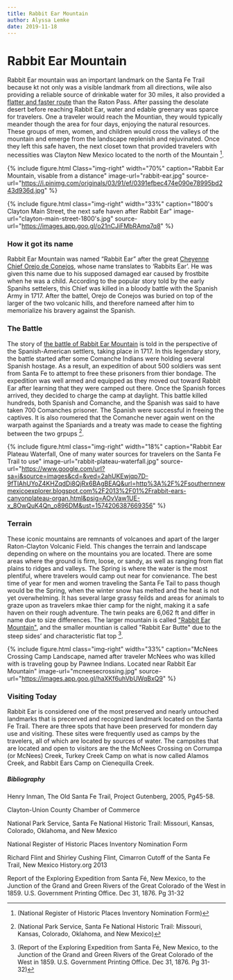 ```yaml
---
title: Rabbit Ear Mountain
author: Alyssa Lemke
date: 2019-11-18
---
```


# Rabbit Ear Mountain

Rabbit Ear mountain was an important landmark on the Santa Fe Trail because kt not only was a visible landmark from all directions, wile also providing a reliable source of drinkable water for 30 miles, it also provided a [flatter and faster route](https://offtheroadnm.org/details.php?id=201) than the Raton Pass. After passing the desolate desert before reaching Rabbit Ear, water and edable greenary was sparce for travelers. One a traveler would reach the Mountian, they would typically meander though the area for four days, enjoying the natural resources. These groups of men, women, and children would cross the valleys of the mountain and emerge from the landscape replenish and rejuvinated. Once they left this safe haven, the next closet town that provided travelers with necessities was Clayton New Mexico located to the north of the Mountain [^National Register Form]. 

{% include figure.html
  Class="img-right"
  width="70%"
  caption="Rabbit Ear Mountain, visable from a distance"
  image-url="rabbit-ear.jpg"
  source-url="https://i.pinimg.com/originals/03/91/ef/0391efbec474e090e78995bd243d936d.jpg" %}

{% include figure.html
  class="img-right"
  width="33%"
  caption="1800's Clayton Main Street, the next safe haven after Rabbit Ear"
  image-url="clayton-main-street-1800's.jpg"
  source-url="https://images.app.goo.gl/o21nCJiFMbRAmq7q8"
%}
### How it got its name

Rabbit Ear Mountain was named “Rabbit Ear” after the great [Cheyenne Chief Orejo de Conejos](https://www.legendsofamerica.com/nm-cimarronroute/), whose name translates to ‘Rabbits Ear’. He was given this name due to his supposed damaged ear caused by frostbite when he was a child. According to the popular story told by the early Spanihs settelers, this Chief was killed in a bloody battle with the Spanish Army in 1717. After the battel, Orejo de Conejos was buried on top of the larger of the two volcanic hills, and therefore nameed after him to memorialize his bravery against the Spanish. 

### The Battle

The story of [the battle of Rabbit Ear Mountain](https://www.claytonnm.org/rabbitearmountain) is told in the perspective of the Spanish-American settlers, taking place in 1717. In this legendary story, the battle started after some Comanche Indians were holding several Spanish hostage. As a result, an expedition of about 500 soldiers was sent from Santa Fe to attempt to free these prisoners from thier bondage. The expedition was well armed and equipped as they moved out toward Rabbit Ear after learning that they were camped out there. Once the Spanish forces arrived, they decided to charge the camp at daylight. This battle killed hundreds, both Spanish and Comanche, and the Spanish was said to have taken 700 Comanches prisoner. The Spanish were successful in freeing the captives. It is also roumered that the Comanche never again went on the warpath against the Spaniards and a treaty was made to cease the fighting between the two grpups [^National Park Service]. 

{% include figure.html
  class="img-right"
  width="18%"
  caption="Rabbit Ear Plateau Waterfall, One of many water sources for travelers on the Santa Fe Trail to use"
  image-url="rabbit-plateau-waterfall.jpg"
  source-url="https://www.google.com/url?sa=i&source=images&cd=&ved=2ahUKEwjqp7D-9fTlAhUYoZ4KHZqdDi8QjRx6BAgBEAQ&url=http%3A%2F%2Fsouthernnewmexicoexplorer.blogspot.com%2F2013%2F01%2Frabbit-ears-canyonplateau-organ.html&psig=AOvVaw1UE-x_8OwQuK4Qn_o896DM&ust=1574206387669356"
%}

### Terrain

These iconic mountains are remnants of volcanoes and apart of the larger Raton-Clayton Volcanic Field. This changes the terrain and landscape depending on where on the mountains you are located. There are some areas where the ground is firm, loose, or sandy, as well as ranging from flat plains to ridges and valleys. The Spring is where the water is the most plentiful, where travelers would camp out near for convienance. The best time of year for men and women traveling the Santa Fe Tail to pass though would be the Spring, when the winter snow has melted and the heat is not yet overwhelming. It has several large grassy feilds and areas for animals to graze upon as travelers mkae thier camp for the night, making it a safe haven on their rough adventure. The twin peaks are 6,062 ft and differ in name due to size differences. The larger mountain is called ["Rabbit Ear Mountain"](https://www.santafetrailnm.org/site29.html), and the smaller mountian is called "Rabbit Ear Butte" due to the steep sides’ and characteristic flat top [^Exploring Expedition].

{% include figure.html
  class="img-right"
  width="33%"
  caption="McNees Crossing Camp Landscape, named after traveler McNees who was killed with is traveling goup by Pawnee Indians. Located near Rabbit Ear Mountain"
  image-url="mcneesecrossing.jpg"
  source-url="https://images.app.goo.gl/haXKf6uhVbUWqBxQ9"
%}

### Visiting Today

Rabbit Ear is considered one of the most preserved and nearly untouched landmarks that is precerved and recognized landmark located on the Santa Fe Trail. There are three spots that have been preserved for mondern day use and visiting. These sites were frequently used as camps by the travelers, all of which are located by sources of water. The campsites that are located and open to visitors are the the McNees Crossing on Corrumpa (or McNees) Creek, Turkey Creek Camp on what is now called Alamos Creek, and Rabbit Ears Camp on Cienequilla Creek.



##### Bibliography 

Henry Inman, The Old Santa Fe Trail, Project Gutenberg, 2005, Pg45-58.

Clayton-Union County Chamber of Commerce

National Park Service, Santa Fe National Historic Trail: Missouri, Kansas, Colorado, Oklahoma, and New Mexico

[^National Park Service]:(National Park Service, Santa Fe National Historic Trail: Missouri, Kansas, Colorado, Oklahoma, and New Mexico) 

National Register of Historic Places Inventory Nomination Form

[^National Register Form]:(National Register of Historic Places Inventory Nomination Form) 

Richard Flint and Shirley Cushing Flint, Cimarron Cutoff of the Santa Fe Trail, New Mexico History.org 2013

Report of the Exploring Expedition from Santa Fé, New Mexico, to the Junction of the Grand and Green Rivers of the Great Colorado of the West in 1859. U.S. Government Printing Office. Dec 31, 1876. Pg 31-32

[^Exploring Expedition]:(Report of the Exploring Expedition from Santa Fé, New Mexico, to the Junction of the Grand and Green Rivers of the Great Colorado of the West in 1859. U.S. Government Printing Office. Dec 31, 1876. Pg 31-32)
